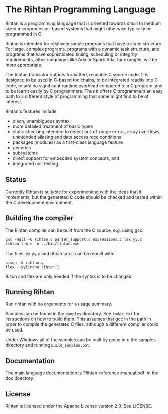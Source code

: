 # The Rihtan Programming Language

Rihtan is a programming language that is oriented towards small to medium
sized microprocessor-based systems that might otherwise typically
be programmed in C.

Rihtan is intended for relatively simple programs that
have a static structure. For large, complex programs, programs with
a dynamic task structure, and programs that have sophisticated timing, scheduling
or integrity requirements, other languages like Ada or Spark Ada, for example, will be more appropriate.

The Rihtan translator outputs formatted, readable C source code. It is designed to be used in C-based toolchains, to be integrated readily into C code, to add no significant runtime overhead compared to a C program, and to be learnt easily by C programmers. Thus it offers C programmers an easy path to a different style of
programming that some might find to be of interest.

Rihtan's features include
- clean, unambiguous syntax
- more detailed treatment of basic types
- static checking intended to detect out-of-range errors, array overflows, unintended aliasing and data access race conditions
- packages (modules) as a first-class language feature
- generics
- subsystems
- direct support for embedded system concepts, and
- integrated unit testing.

## Status

Currently Rihtan is suitable for experimenting with the ideas that it implements, but the generated C code should be checked and tested within the C development environment.

## Building the compiler

The Rihtan compiler can be built from the C source, e.g. using gcc:

```
gcc -Wall -O rihtan.c parser_support.c expressions.c lex.yy.c rihtan.tab.c -o ../bin/rihtan.exe
```

The files lex.yy.c and rihtan.tab.c can be rebuilt with:

```
bison -d rihtan.y
flex --yylineno rihtan.l
```
Bison and flex are only needed if the syntax is to be changed.

## Running Rihtan

Run rihtan with no arguments for a usage summary.

Samples can be found in the `samples` directory. See `index.txt` for
instructions on how to build them.
This assumes that gcc in the path in order to compile the generated C files, although a
different compiler could be used.

Under Windows all of the samples can be built by going into the samples directory and running `build_samples.bat`.

## Documentation

The main language documentation is 'Rihtan-reference-manual.pdf' in the doc directory.

## License

Rihtan is licensed under the Apache License version 2.0. See LICENSE.
